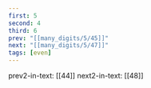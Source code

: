 ```yaml
---
first: 5
second: 4
third: 6
prev: "[[many_digits/5/45]]"
next: "[[many_digits/5/47]]"
tags: [even]
---
```

prev2-in-text: [[44]]
next2-in-text: [[48]]

